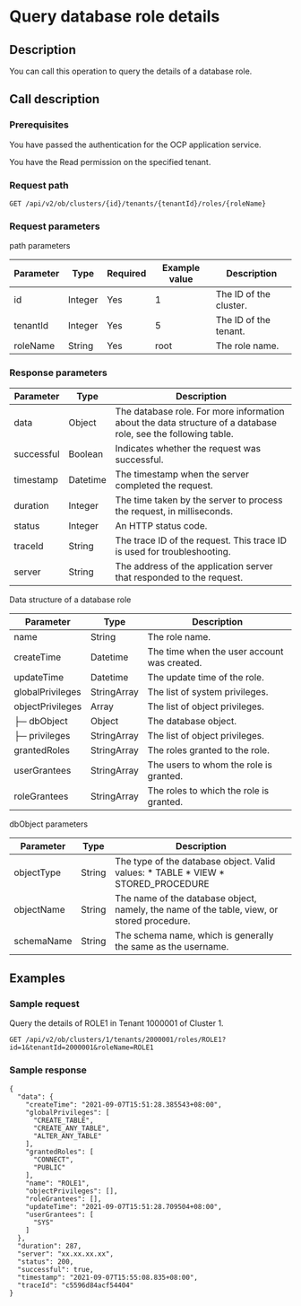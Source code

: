 Query database role details 
================================================



Description 
--------------------------------

You can call this operation to query the details of a database role.

Call description 
-------------------------------------

### Prerequisites 

You have passed the authentication for the OCP application service. 

You have the Read permission on the specified tenant.

### Request path 

`GET /api/v2/ob/clusters/{id}/tenants/{tenantId}/roles/{roleName}`

### Request parameters 

path parameters


| Parameter |  Type   | Required | Example value |      Description       |
|-----------|---------|----------|---------------|------------------------|
| id        | Integer | Yes      | 1             | The ID of the cluster. |
| tenantId  | Integer | Yes      | 5             | The ID of the tenant.  |
| roleName  | String  | Yes      | root          | The role name.         |



### Response parameters 



| Parameter  |   Type   |                                                  Description                                                  |
|------------|----------|---------------------------------------------------------------------------------------------------------------|
| data       | Object   | The database role. For more information about the data structure of a database role, see the following table. |
| successful | Boolean  | Indicates whether the request was successful.                                                                 |
| timestamp  | Datetime | The timestamp when the server completed the request.                                                          |
| duration   | Integer  | The time taken by the server to process the request, in milliseconds.                                         |
| status     | Integer  | An HTTP status code.                                                                                          |
| traceId    | String   | The trace ID of the request. This trace ID is used for troubleshooting.                                       |
| server     | String   | The address of the application server that responded to the request.                                          |



Data structure of a database role


|    Parameter     |    Type     |                 Description                 |
|------------------|-------------|---------------------------------------------|
| name             | String      | The role name.                              |
| createTime       | Datetime    | The time when the user account was created. |
| updateTime       | Datetime    | The update time of the role.                |
| globalPrivileges | StringArray | The list of system privileges.              |
| objectPrivileges | Array       | The list of object privileges.              |
| ├─ dbObject      | Object      | The database object.                        |
| ├─ privileges    | StringArray | The list of object privileges.              |
| grantedRoles     | StringArray | The roles granted to the role.              |
| userGrantees     | StringArray | The users to whom the role is granted.      |
| roleGrantees     | StringArray | The roles to which the role is granted.     |



dbObject parameters


| Parameter  |  Type  |                                                                                                                      Description                                                                                                                       |
|------------|--------|--------------------------------------------------------------------------------------------------------------------------------------------------------------------------------------------------------------------------------------------------------|
| objectType | String | The type of the database object. Valid values: * TABLE   * VIEW    <!-- --> * STORED_PROCEDURE    |
| objectName | String | The name of the database object, namely, the name of the table, view, or stored procedure.                                                                                                                                                             |
| schemaName | String | The schema name, which is generally the same as the username.                                                                                                                                                                                          |



Examples 
-----------------------------

### Sample request 

Query the details of ROLE1 in Tenant 1000001 of Cluster 1. 

`GET /api/v2/ob/clusters/1/tenants/2000001/roles/ROLE1?id=1&tenantId=2000001&roleName=ROLE1`

### Sample response 

```unknow
{
  "data": {
    "createTime": "2021-09-07T15:51:28.385543+08:00",
    "globalPrivileges": [
      "CREATE_TABLE",
      "CREATE_ANY_TABLE",
      "ALTER_ANY_TABLE"
    ],
    "grantedRoles": [
      "CONNECT",
      "PUBLIC"
    ],
    "name": "ROLE1",
    "objectPrivileges": [],
    "roleGrantees": [],
    "updateTime": "2021-09-07T15:51:28.709504+08:00",
    "userGrantees": [
      "SYS"
    ]
  },
  "duration": 287,
  "server": "xx.xx.xx.xx",
  "status": 200,
  "successful": true,
  "timestamp": "2021-09-07T15:55:08.835+08:00",
  "traceId": "c5596d84acf54404"
}
```


